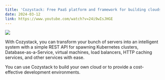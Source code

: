 ```yaml
---
title: 'Cozystack: Free PaaS platform and framework for building clouds'
date: 2024-03-12
link: https://www.youtube.com/watch?v=24i9wIsJHGE
---
```


![](https://img.youtube.com/vi/24i9wIsJHGE/maxresdefault.jpg)

With Cozystack, you can transform your bunch of servers into an intelligent system with a simple REST API for spawning Kubernetes clusters, Database-as-a-Service, virtual machines, load balancers, HTTP caching services, and other services with ease.

You can use Cozystack to build your own cloud or to provide a cost-effective development environments.

<!--more-->
